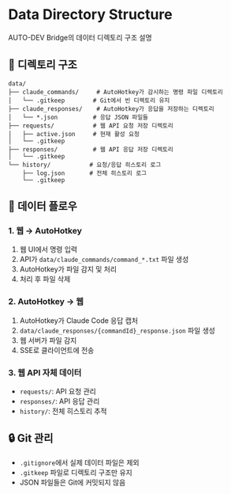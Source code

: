 # Data Directory Structure

AUTO-DEV Bridge의 데이터 디렉토리 구조 설명

## 📁 디렉토리 구조

```
data/
├── claude_commands/     # AutoHotkey가 감시하는 명령 파일 디렉토리
│   └── .gitkeep        # Git에서 빈 디렉토리 유지
├── claude_responses/    # AutoHotkey가 응답을 저장하는 디렉토리
│   └── *.json          # 응답 JSON 파일들
├── requests/           # 웹 API 요청 저장 디렉토리
│   ├── active.json     # 현재 활성 요청
│   └── .gitkeep
├── responses/          # 웹 API 응답 저장 디렉토리
│   └── .gitkeep
└── history/           # 요청/응답 히스토리 로그
    ├── log.json       # 전체 히스토리 로그
    └── .gitkeep
```

## 🔄 데이터 플로우

### 1. 웹 → AutoHotkey
1. 웹 UI에서 명령 입력
2. API가 `data/claude_commands/command_*.txt` 파일 생성
3. AutoHotkey가 파일 감지 및 처리
4. 처리 후 파일 삭제

### 2. AutoHotkey → 웹
1. AutoHotkey가 Claude Code 응답 캡처
2. `data/claude_responses/{commandId}_response.json` 파일 생성
3. 웹 서버가 파일 감지
4. SSE로 클라이언트에 전송

### 3. 웹 API 자체 데이터
- `requests/`: API 요청 관리
- `responses/`: API 응답 관리
- `history/`: 전체 히스토리 추적

## 🔒 Git 관리
- `.gitignore`에서 실제 데이터 파일은 제외
- `.gitkeep` 파일로 디렉토리 구조만 유지
- JSON 파일들은 Git에 커밋되지 않음